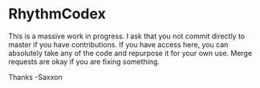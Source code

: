 # RhythmCodex

This is a massive work in progress. I ask that you not commit directly to master
if you have contributions. If you have access  here, you can absolutely take any
of the code and repurpose it for your own use. Merge requests are okay if you are
fixing something.

Thanks -Saxxon
